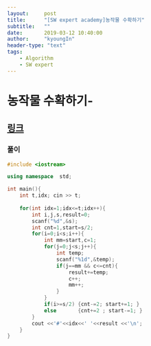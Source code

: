 ```yaml
---
layout:     post
title:      "[SW expert academy]농작물 수확하기"
subtitle:   ""
date:       2019-03-12 10:40:00
author:     "kyoungIn"
header-type: "text"
tags:
    - Algorithm
    - SW expert
---
```

# 농작물 수확하기-

## [링크](https://www.swexpertacademy.com/main/talk/solvingClub/problemView.do?contestProbId=AV7GLXqKAWYDFAXB&solveclubId=AV6kld8aisgDFASb&problemBoxTitle=%EC%82%BC%EC%84%B1%EC%8B%9C%ED%97%98%EB%8C%80%EB%B9%84+%EA%B8%B0%EB%B3%B8%EB%AC%B8%EC%A0%9C%EB%AA%A8%EC%9D%8C%28%EB%82%9C%EC%9D%B4%EB%8F%84+1~3%29&problemBoxCnt=15&probBoxId=AV6kld8aiskDFASb)

### 풀이 

```cpp
#include <iostream>

using namespace  std;

int main(){
    int t,idx; cin >> t;
    
    for(int idx=1;idx<=t;idx++){
        int i,j,s,result=0;
        scanf("%d",&s);
        int cnt=1,start=s/2;
        for(i=0;i<s;i++){
            int mm=start,c=1;
            for(j=0;j<s;j++){
                int temp;
                scanf("%1d",&temp);
                if(j==mm && c<=cnt){
                    result+=temp;
                    c++;
                    mm++;
                }
            }
            if(i>=s/2) {cnt-=2; start+=1; }
            else       {cnt+=2 ; start-=1; }
        }
        cout <<'#'<<idx<<' '<<result <<'\n';
    }
}

```


